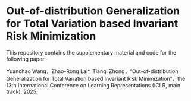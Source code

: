 # Out-of-distribution Generalization for Total Variation based Invariant Risk Minimization

This repository contains the supplementary material and code for the following paper:

Yuanchao Wang，Zhao-Rong Lai*, Tianqi Zhong，“Out-of-distribution Generalization for Total Variation based Invariant Risk Minimization”，the 13th International Conference on Learning Representations (ICLR, main track), 2025.
